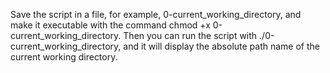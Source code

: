 Save the script in a file, for example, 0-current_working_directory, and make it executable with the command chmod +x 0-current_working_directory. Then you can run the script with ./0-current_working_directory, and it will display the absolute path name of the current working directory.
